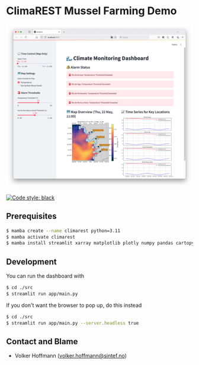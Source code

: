 # ClimaREST Mussel Farming Demo

![Frontend Screenshot](screenshots/app.png?raw=true)

[![Code style: black](https://img.shields.io/badge/code%20style-black-000000.svg)](https://github.com/psf/black)

## Prerequisites

```sh
$ mamba create --name climarest python=3.11
$ mamba activate climarest
$ mamba install streamlit xarray matplotlib plotly numpy pandas cartopy cmocean python-dotenv shapely
```

## Development

You can run the dashboard with

```sh
$ cd ./src
$ streamlit run app/main.py
```

If you don't want the browser to pop up, do this instead

```sh
$ cd ./src
$ streamlit run app/main.py --server.headless true
```

## Contact and Blame

- Volker Hoffmann (volker.hoffmann@sintef.no)

